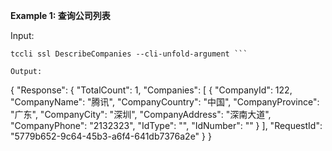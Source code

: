 **Example 1: 查询公司列表**



Input: 

```
tccli ssl DescribeCompanies --cli-unfold-argument ```

Output: 
```
{
    "Response": {
        "TotalCount": 1,
        "Companies": [
            {
                "CompanyId": 122,
                "CompanyName": "腾讯",
                "CompanyCountry": "中国",
                "CompanyProvince": "广东",
                "CompanyCity": "深圳",
                "CompanyAddress": "深南大道",
                "CompanyPhone": "2132323",
                "IdType": "",
                "IdNumber": ""
            }
        ],
        "RequestId": "5779b652-9c64-45b3-a6f4-641db7376a2e"
    }
}
```

